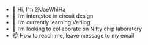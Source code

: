 - 👋 Hi, I’m @JaeWhiHa
- 👀 I’m interested in circuit design
- 🌱 I’m currently learning Verilog
- 💞️ I’m looking to collaborate on Nifty chip laboratory
- 📫 How to reach me, leave message to my email

<!---
JaeWhiHa/JaeWhiHa is a ✨ special ✨ repository because its `README.md` (this file) appears on your GitHub profile.
You can click the Preview link to take a look at your changes.
--->
